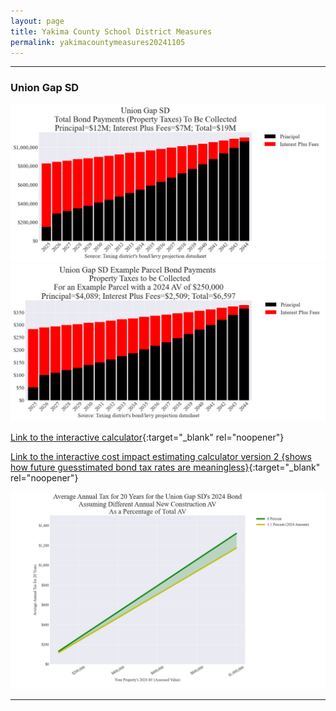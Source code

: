 ```yaml
---
layout: page
title: Yakima County School District Measures
permalink: yakimacountymeasures20241105
---
```


___

### Union Gap SD

![Union Gap SD bond totals chart](pagesManual/LeviesReport/20241105/UnionGap.png "Union Gap SD bond totals chart")
![Union Gap SD bond example parcel chart](pagesManual/LeviesReport/20241105/UnionGapParcel.png "Union Gap SD bond example parcel chart")

[Link to the interactive calculator](calculator_union_gap_20241105_enhanced){:target="_blank" rel="noopener"}

[Link to the interactive cost impact estimating calculator version 2 {shows how future guesstimated bond tax rates are meaningless}](table_union_gap_bond_20241105){:target="_blank" rel="noopener"}

![Union Gap SD average annual costs for different new construction rates](pagesManual/LeviesReport/20241105/UnionGapNewConstruction.png "Union Gap SD new construction chart")

___


